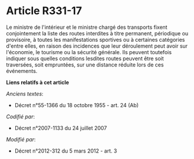 # Article R331-17

Le  ministre de l'intérieur et le ministre chargé des transports fixent  conjointement la liste des routes interdites à titre
permanent,  périodique ou provisoire, à toutes les manifestations sportives ou à  certaines catégories d'entre elles, en
raison des incidences que leur  déroulement peut avoir sur l'économie, le tourisme ou la sécurité  générale. Ils peuvent
toutefois indiquer sous quelles conditions  lesdites routes peuvent être soit traversées, soit empruntées, sur une  distance
réduite lors de ces événements.

**Liens relatifs à cet article**

_Anciens textes_:

  - Décret n°55-1366 du 18 octobre 1955 - art. 24 (Ab)

_Codifié par_:

  - Décret n°2007-1133 du 24 juillet 2007

_Modifié par_:

  - Décret n°2012-312 du 5 mars 2012 - art. 3
